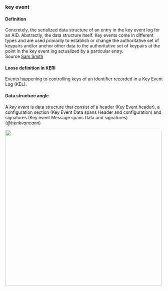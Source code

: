 ### key event

<h4>Definition</h4><p>Concretely, the serialized data structure of an entry in the key event log for an AID. Abstractly, the data structure itself. Key events come in different types and are used primarily to establish or change the authoritative set of keypairs and/or anchor other data to the authoritative set of keypairs at the point in the key event log actualized by a particular entry.<br>Source <a href="https://github.com/WebOfTrust/ietf-keri/blob/main/draft-ssmith-keri.md#basic-terminology">Sam Smith</a></p><h4>Loose definition in KERI</h4><p>Events happening to controlling keys of an identifier recorded in a Key Event Log (KEL).</p><h4>Data structure angle</h4><p>A <em>key event</em> is data structure that consist of a header (Key Event header), a configuration section (Key Event Data spans Header and configuration) and signatures (Key event Message spans Data and signatures)<br>(<em>@henkvancann</em>)</p><img src="https://github.com/WebOfTrust/keri/blob/main/images/Key-Event.png" width="500" />